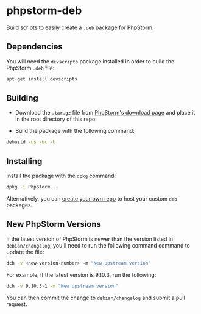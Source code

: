 phpstorm-deb
=============

Build scripts to easily create a `.deb` package for PhpStorm.


Dependencies
------------

You will need the `devscripts` package installed in order to build the PhpStorm `.deb` file:

```sh
apt-get install devscripts
```


Building
--------

* Download the `.tar.gz` file from [PhpStorm's download page](https://www.jetbrains.com/phpstorm/download/index.html) and place it in the root directory of this repo.

* Build the package with the following command:

```sh
debuild -us -uc -b
```


Installing
----------

Install the package with the `dpkg` command:

```sh
dpkg -i PhpStorm...
```

Alternatively, you can [create your own repo](https://wiki.debian.org/DebianRepository/HowTo/TrivialRepository) to host your custom `deb` packages.


New PhpStorm Versions
---------------------

If the latest version of PhpStorm is newer than the version listed in `debian/changelog`, you'll need to run the following command command to update the file:

```sh
dch -v <new-version-number> -m "New upstream version"
```

For example, if the latest version is 9.10.3, run the following:

```sh
dch -v 9.10.3-1 -m "New upstream version"
```

You can then commit the change to `debian/changelog` and submit a pull request.

